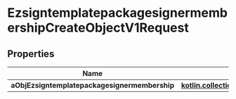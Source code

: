 
# EzsigntemplatepackagesignermembershipCreateObjectV1Request

## Properties
Name | Type | Description | Notes
------------ | ------------- | ------------- | -------------
**aObjEzsigntemplatepackagesignermembership** | [**kotlin.collections.List&lt;EzsigntemplatepackagesignermembershipRequestCompound&gt;**](EzsigntemplatepackagesignermembershipRequestCompound.md) |  | 



